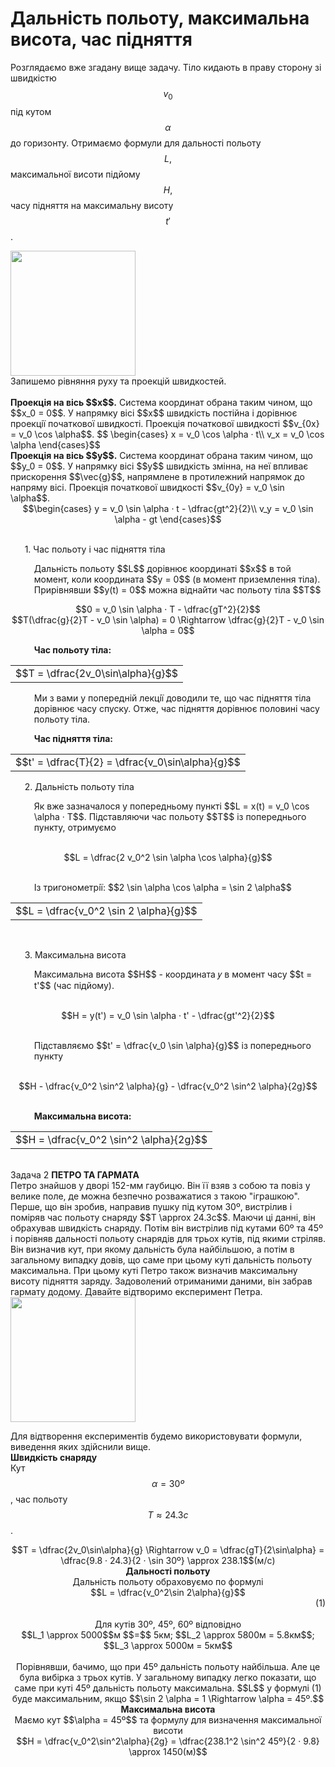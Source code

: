 # Дальнiсть польоту, максимальна висота, час пiдняття

Розглядаємо вже згадану вище задачу. Тiло кидають в праву сторону зi швидкiстю $$v_0$$ пiд кутом $$\alpha$$ до горизонту. Отримаємо формули для дальностi польоту $$L,$$ максимальної висоти пiдйому $$H,$$ часу пiдняття на максимальну висоту $$t'$$.

<img class="image" width="200" height="200" src="https://rawgit.com/chudaol/ed-era-book-physics/master/images/chapter_3/5.png" />
<br>
Запишемо рiвняння руху та проекцiй швидкостей.
<br>
<br>
<b>Проекцiя на вiсь $$x$$.</b> Система координат обрана таким чином, що $$x_0 = 0$$. У напрямку вiсi $$x$$ швидкiсть постiйна i дорiвнює проекцiї початкової швидкостi. Проекцiя
початкової швидкостi $$v_{0x} = v_0 \cos \alpha$$.
$$
\begin{cases}
x = v_0 \cos \alpha · t\\
v_x = v_0 \cos \alpha
\end{cases}$$
<br>
<b>Проекцiя на вiсь $$y$$.</b> Система координат обрана таким чином, що $$y_0 = 0$$. У напрямку вiсi $$y$$ швидкiсть змiнна, на неї впливає прискорення $$\vec{g}$$, напрямлене в протилежний напрямок до напряму вiсi. Проекцiя початкової швидкостi $$v_{0y} = v_0 \sin \alpha$$.
<br>
<div align="center">$$\begin{cases}
y = v_0 \sin \alpha · t - \dfrac{gt^2}{2}\\
v_y = v_0 \sin \alpha - gt
\end{cases}$$</div>
<br>
<p style="margin-left:0.6cm;"><span class="p1">1. Час польоту i час пiдняття тiла</span></p>
<div class="space"><p style="margin-left:1cm;">Дальнiсть польоту $$L$$ дорiвнює координатi $$x$$ в той момент, коли координата $$y = 0$$ (в момент приземлення тiла). Прирiвнявши $$y(t) = 0$$ можна вiднайти час польоту тiла $$T$$</p</div>
<div align="center">$$0 = v_0 \sin \alpha · T - \dfrac{gT^2}{2}$$</div>
<div align="center">$$T(\dfrac{g}{2}T - v_0 \sin \alpha) = 0 \Rightarrow \dfrac{g}{2}T - v_0 \sin \alpha = 0$$</div>
<p style="margin-left:1cm;"><b>Час польоту тiла:</b></p>
<div class="centered-table-wrapper">
<table class="centered-table">
<tr class="eq">
<td class="eq">
<p1>$$T = \dfrac{2v_0\sin\alpha}{g}$$</p1>
</td>
</tr>
</table></div>
<p></p>

<p style="margin-left:1cm;">Ми з вами у попереднiй лекцiї доводили те, що час пiдняття тiла дорiвнює часу
спуску. Отже, час пiдняття дорiвнює половинi часу польоту тiла.</p>
<p style="margin-left:1cm;"><b>Час пiдняття тiла:</b></p>
<div class="centered-table-wrapper">
<table class="centered-table">
<tr class="eq">
<td class="eq">
<p1>$$t' = \dfrac{T}{2} = \dfrac{v_0\sin\alpha}{g}$$</p1>
</td>
</tr>
</table></div>
<p></p>
<p style="margin-left:0.6cm;"><span class="p1">2. Дальнiсть польоту тiла</span></p>
<p style="margin-left:1cm;">Як вже зазначалося у попередньому пунктi $$L = x(t) = v_0 \cos \alpha · T$$. Пiдставляючи час польоту $$T$$ iз попереднього пункту, отримуємо</p>
<br>
<div align="center">$$L = \dfrac{2 v_0^2 \sin \alpha \cos \alpha}{g}$$</div>
<br>
<p style="margin-left:1cm;">Iз тригонометрiї: $$2 \sin \alpha \cos \alpha = \sin 2 \alpha$$</p>
<div class="centered-table-wrapper">
<table class="centered-table">
<tr class="eq">
<td class="eq">
<p1>$$L = \dfrac{v_0^2 \sin 2 \alpha}{g}$$</p1>
</td>
</tr>
</table></div>
<p></p>
<br>
<p style="margin-left:0.6cm;"><span class="p1">3. Максимальна висота</span></p>
<p style="margin-left:1cm;">Максимальна висота $$H$$ - координата 𝑦 в момент часу $$t = t'$$ (час пiдйому).</p>
<br>
<div align="center">$$H = y(t') = v_0 \sin \alpha · t' - \dfrac{gt'^2}{2}$$</div>
<br>
<p style="margin-left:1cm;">Пiдставляємо $$t' = \dfrac{v_0 \sin \alpha}{g}$$ iз попереднього пункту</p>
<br>
<div align="center">$$H - \dfrac{v_0^2 \sin^2 \alpha}{g} - \dfrac{v_0^2 \sin^2 \alpha}{2g}$$</div>
<br>
<p style="margin-left:1cm;"><b>Максимальна висота:</b></p>
<div class="centered-table-wrapper">
<table class="centered-table">
<tr class="eq">
<td class="eq">
<p1>$$H = \dfrac{v_0^2 \sin^2 \alpha}{2g}$$</p1>
</td>
</tr>
</table></div>
<p></p>
<br>
<div class="task-wrap">
<span class="task">Задача 2</span> <b>ПЕТРО ТА ГАРМАТА</b>
<div class="task-text">
Петро знайшов у дворi 152-мм гаубицю. Вiн її взяв з собою та повiз у велике поле, де можна безпечно розважатися з такою "iграшкою". Перше, що вiн зробив, направив пушку пiд кутом 30º, вистрiлив i помiряв час польоту снаряду $$T \approx 24.3c$$. Маючи цi даннi, вiн обрахував швидкiсть снаряду. Потiм вiн вистрiлив пiд кутами 60º та 45º i порiвняв дальностi польоту снарядiв для трьох кутiв, пiд якими стрiляв. Вiн визначив кут, при якому дальнiсть була найбiльшою, а потiм в загальному випадку довiв, що саме при цьому кутi дальнiсть польоту максимальна.
При цьому кутi Петро також визначив максимальну висоту пiдняття заряду. Задоволений отриманими даними, вiн забрав гармату додому. Давайте вiдтворимо експеримент Петра.

<img class="image" width="200" height="200" src="https://rawgit.com/chudaol/ed-era-book-physics/master/images/chapter_3/6.png" />

Для вiдтворення експериментiв будемо використовувати формули, виведення яких здiйснили вище.
<br>
<b>Швидкiсть снаряду</b>
<br>
Кут $$\alpha = 30º$$, час польоту $$T \approx 24.3c$$.
<br>
<div align="center">$$T = \dfrac{2v_0\sin\alpha}{g} \Rightarrow v_0 = \dfrac{gT}{2\sin\alpha} = \dfrac{9.8 · 24.3}{2 · \sin 30º} \approx 238.1$$(м/с)
<br>
<b>Дальностi польоту</b>
<br>
Дальнiсть польоту обраховуємо по формулi
<br>
<div align="center">$$L = \dfrac{v_0^2\sin 2\alpha}{g}$$</div><div align="right">(1)</div>
<br>
Для кутiв 30º, 45º, 60º вiдповiдно
<br>
<div align="center">$$L_1 \approx 5000$$м $$=$$ 5км; $$L_2 \approx 5800м = 5.8км$$; $$L_3 \approx 5000м = 5км$$</div>
<br>
Порiвнявши, бачимо, що при 45º дальнiсть польоту найбiльша. Але це була вибiрка з трьох кутiв. У загальному випадку легко показати, що саме при кутi 45º дальнiсть польоту максимальна. $$L$$ у формулi (1) буде максимальним, якщо $$\sin 2 \alpha = 1 \Rightarrow \alpha = 45º.$$
<br>
<b>Максимальна висота</b>
<br>
Маємо кут $$\alpha = 45º$$ та формулу для визначення максимальної висоти
<br>
<div align="center">$$H = \dfrac{v_0^2\sin^2\alpha}{2g} = \dfrac{238.1^2 \sin^2 45º}{2 · 9.8} \approx 1450(м)$$</div>
</div>
</div>